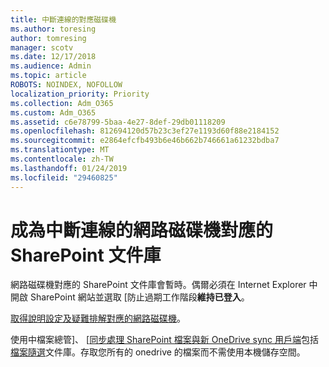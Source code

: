 ```yaml
---
title: 中斷連線的對應磁碟機
ms.author: toresing
author: tomresing
manager: scotv
ms.date: 12/17/2018
ms.audience: Admin
ms.topic: article
ROBOTS: NOINDEX, NOFOLLOW
localization_priority: Priority
ms.collection: Adm_O365
ms.custom: Adm_O365
ms.assetid: c6e78799-5baa-4e27-8def-29db01118209
ms.openlocfilehash: 812694120d57b23c3ef27e1193d60f88e2184152
ms.sourcegitcommit: e2864efcfb493b6e46b662b746661a61232bdba7
ms.translationtype: MT
ms.contentlocale: zh-TW
ms.lasthandoff: 01/24/2019
ms.locfileid: "29460825"
---
```

# <a name="sharepoint-libraries-mapped-to-network-drives-become-disconnected"></a>成為中斷連線的網路磁碟機對應的 SharePoint 文件庫

網路磁碟機對應的 SharePoint 文件庫會暫時。偶爾必須在 Internet Explorer 中開啟 SharePoint 網站並選取 [防止過期工作階段**維持已登入**。 
  
[取得說明設定及疑難排解對應的網路磁碟機](https://support.office.com/article/ef399c67-4578-4c3a-adbe-0b489084eabe.aspx)。
  
使用中檔案總管]、 [[同步處理 SharePoint 檔案與新 OneDrive sync 用戶端](https://support.office.com/article/6de9ede8-5b6e-4503-80b2-6190f3354a88.aspx)包括[檔案隨選](https://support.office.com/article/0e6860d3-d9f3-4971-b321-7092438fb38e.aspx)文件庫。存取您所有的 onedrive 的檔案而不需使用本機儲存空間。
  

